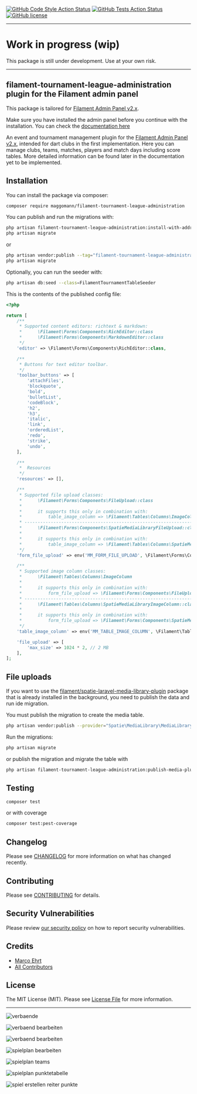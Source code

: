 [![GitHub Code Style Action Status](https://img.shields.io/github/actions/workflow/status/Maggomann/filament-tournament-league-administration/run-phpstan.yml?branch%3Abeta&label=code%20style)](https://github.com/Maggomann/filament-tournament-league-administration/actions?query=workflow%3Arun-phpstan+branch%3Abeta) [![GitHub Tests Action Status](https://img.shields.io/github/actions/workflow/status/Maggomann/filament-tournament-league-administration/run-tests.yml?branch%3Abeta&label=tests)](https://github.com/Maggomann/filament-tournament-league-administration/actions?query=workflow%3Arun-tests+branch%3Abeta) [![GitHub license](https://img.shields.io/github/license/Maggomann/filament-tournament-league-administration)](https://github.com/Maggomann/filament-tournament-league-administration/blob/beta/LICENSE.md)

---

# Work in progress (wip)

This package is still under development. Use at your own risk.

---

## filament-tournament-league-administration plugin for the Filament admin panel

This package is tailored for [Filament Admin Panel v2.x](https://filamentphp.com/docs/2.x/admin/installation).

Make sure you have installed the admin panel before you continue with the installation. You can check the [documentation here](https://filamentphp.com/docs/2.x/admin/installation)

An event and tournament management plugin for the [Filament Admin Panel v2.x](https://filamentphp.com/docs/2.x/admin/installation), intended for dart clubs in the first implementation. Here you can manage clubs, teams, matches, players and match days including score tables. More detailed information can be found later in the documentation yet to be implemented.

## Installation

You can install the package via composer:

```bash
composer require maggomann/filament-tournament-league-administration
```

You can publish and run the migrations with:

```bash
php artisan filament-tournament-league-administration:install-with-addressable
php artisan migrate
```

or

```bash
php artisan vendor:publish --tag="filament-tournament-league-administration-migrations"
php artisan migrate
```

Optionally, you can run the seeder with:

```bash
php artisan db:seed --class=FilamentTournamentTableSeeder
```

This is the contents of the published config file:

```php
<?php

return [
    /**
     * Supported content editors: richtext & markdown:
     *      \Filament\Forms\Components\RichEditor::class
     *      \Filament\Forms\Components\MarkdownEditor::class
     */
    'editor' => \Filament\Forms\Components\RichEditor::class,

    /**
     * Buttons for text editor toolbar.
     */
    'toolbar_buttons' => [
        'attachFiles',
        'blockquote',
        'bold',
        'bulletList',
        'codeBlock',
        'h2',
        'h3',
        'italic',
        'link',
        'orderedList',
        'redo',
        'strike',
        'undo',
    ],

    /**
     *  Resources
     */
    'resources' => [],

    /**
     * Supported file upload classes:
     *      \Filament\Forms\Components\FileUpload::class
     *
     *      it supports this only in combination with:
     *          table_image_column => \Filament\Tables\Columns\ImageColumn
     * -----------------------------------------------------------------------------------------
     *      \Filament\Forms\Components\SpatieMediaLibraryFileUpload::class
     *
     *      it supports this only in combination with:
     *          table_image_column => \Filament\Tables\Columns\SpatieMediaLibraryImageColumn::class
     */
    'form_file_upload' => env('MM_FORM_FILE_UPLOAD', \Filament\Forms\Components\FileUpload::class),

    /**
     * Supported image column classes:
     *      \Filament\Tables\Columns\ImageColumn
     *
     *      it supports this only in combination with:
     *          form_file_upload => \Filament\Forms\Components\FileUpload::class
     * -----------------------------------------------------------------------------------------
     *      \Filament\Tables\Columns\SpatieMediaLibraryImageColumn::class
     *
     *      it supports this only in combination with:
     *          form_file_upload => \Filament\Forms\Components\SpatieMediaLibraryFileUpload::class
     */
    'table_image_column' => env('MM_TABLE_IMAGE_COLUMN', \Filament\Tables\Columns\ImageColumn::class),

    'file_upload' => [
        'max_size' => 1024 * 2, // 2 MB
    ],
];
```

## File uploads

If you want to use the [filament/spatie-laravel-media-library-plugin](https://filamentphp.com/docs/2.x/spatie-laravel-media-library-plugin/installation#requirements) package that is already installed in the background, you need to publish the data and run ide migration.

You must publish the migration to create the media table.

```bash
php artisan vendor:publish --provider="Spatie\MediaLibrary\MediaLibraryServiceProvider" --tag="migrations"
```

Run the migrations:

```bash
php artisan migrate
```

or publish the migration and migrate the table with

```bash
php artisan filament-tournament-league-administration:publish-media-plugin-and-migrate
```

## Testing

```bash
composer test
```

or with coverage

```bash
composer test:pest-coverage
```

## Changelog

Please see [CHANGELOG](CHANGELOG.md) for more information on what has changed recently.

## Contributing

Please see [CONTRIBUTING](.github/CONTRIBUTING.md) for details.

## Security Vulnerabilities

Please review [our security policy](../../security/policy) on how to report security vulnerabilities.

## Credits

- [Marco Ehrt](https://github.com/Maggomann)
- [All Contributors](../../contributors)

## License

The MIT License (MIT). Please see [License File](LICENSE.md) for more information.

---

![verbaende](./src/docs/assets/001_verbaende.png)

![verbaend bearbeiten](./src/docs/assets/002_verband_bearbeiten.png)

![verbaend bearbeiten](./src/docs/assets/004_verband_loeschen.png)

![spielplan bearbeiten](./src/docs/assets/006_spielplan_bearbeiten.png)

![spielplan teams](./src/docs/assets/008_spielplan_teams.png)

![spielplan punktetabelle](./src/docs/assets/011_spielplan_punktetabelle.png)

![spiel erstellen reiter punkte](./src/docs/assets/010_spiel_erstellen_reiter_punkte.png)
